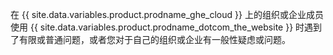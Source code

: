 在 {{ site.data.variables.product.prodname_ghe_cloud }} 上的组织或企业成员使用 {{ site.data.variables.product.prodname_dotcom_the_website }} 时遇到了有限或普通问题，或者您对于自己的组织或企业有一般性疑虑或问题。